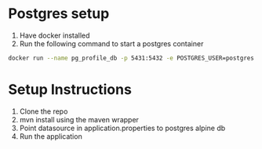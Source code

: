 # Postgres setup
1. Have docker installed
2. Run the following command to start a postgres container
```bash
docker run --name pg_profile_db -p 5431:5432 -e POSTGRES_USER=postgres -e POSTGRES_PASSWORD=password -e POSTGRES_DB=postgres -d postgres:16.1
```

# Setup Instructions
1. Clone the repo
2. mvn install using the maven wrapper
3. Point datasource in application.properties to postgres alpine db
4. Run the application
